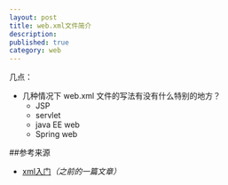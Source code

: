 ```yaml
---
layout: post
title: web.xml文件简介
description: 
published: true
category: web
---
```


几点：

* 几种情况下 web.xml 文件的写法有没有什么特别的地方？
	* JSP
	* servlet
	* java EE web
	* Spring web






























##参考来源


* [xml入门][xml入门]*（之前的一篇文章）*










[NingG]:    		http://ningg.github.com  "NingG"
[xml入门]:			/xml-intro/









